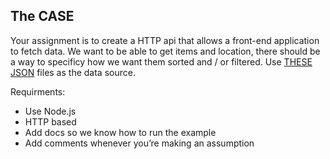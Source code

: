 ## The CASE
Your assignment is to create a HTTP api that allows a front-end application to fetch data. 
We want to be able to get items and location, there should be a way to specificy how we want them sorted and / or filtered. 
Use [THESE JSON](https://drive.google.com/open?id=0B6ljTC_twnrkeFUzN0xhV2xWaHc) files as the data source. 

Requirments: 

* Use Node.js
* HTTP based
* Add docs so we know how to run the example
* Add comments whenever you’re making an assumption 
